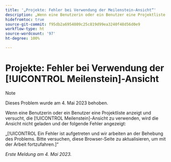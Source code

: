 ```yaml
---
title: '„Projekte: Fehler bei Verwendung der Meilenstein-Ansicht“'
description: „Wenn eine Benutzerin oder ein Benutzer eine Projektliste anzeigt und versucht, die Meilenstein-Ansicht zu verwenden, wird die Ansicht nicht geladen und ein Fehler angezeigt.“
hidefromtoc: true
source-git-commit: f95db2a6954809c25c819d99ea3240f48d56d0e9
workflow-type: ht
source-wordcount: '97'
ht-degree: 100%

---
```



# Projekte: Fehler bei Verwendung der [!UICONTROL Meilenstein]-Ansicht

>[!NOTE]
>
>Dieses Problem wurde am 4. Mai 2023 behoben.

Wenn eine Benutzerin oder ein Benutzer eine Projektliste anzeigt und versucht, die [!UICONTROL Meilenstein]-Ansicht zu verwenden, wird die Ansicht nicht geladen und der folgende Fehler angezeigt:

„[!UICONTROL Ein Fehler ist aufgetreten und wir arbeiten an der Behebung des Problems. Bitte versuchen, diese Browser-Seite zu aktualisieren, um mit der Arbeit fortzufahren.]“

_Erste Meldung am 4. Mai 2023._

